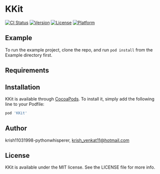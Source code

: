 # KKit

[![CI Status](https://img.shields.io/travis/56647167/KKit.svg?style=flat)](https://travis-ci.org/56647167/KKit)
[![Version](https://img.shields.io/cocoapods/v/KKit.svg?style=flat)](https://cocoapods.org/pods/KKit)
[![License](https://img.shields.io/cocoapods/l/KKit.svg?style=flat)](https://cocoapods.org/pods/KKit)
[![Platform](https://img.shields.io/cocoapods/p/KKit.svg?style=flat)](https://cocoapods.org/pods/KKit)

## Example

To run the example project, clone the repo, and run `pod install` from the Example directory first.

## Requirements

## Installation

KKit is available through [CocoaPods](https://cocoapods.org). To install
it, simply add the following line to your Podfile:

```ruby
pod 'KKit'
```

## Author

krish11031998-pythonwhisperer, krish_venkat11@hotmail.com

## License

KKit is available under the MIT license. See the LICENSE file for more info.
